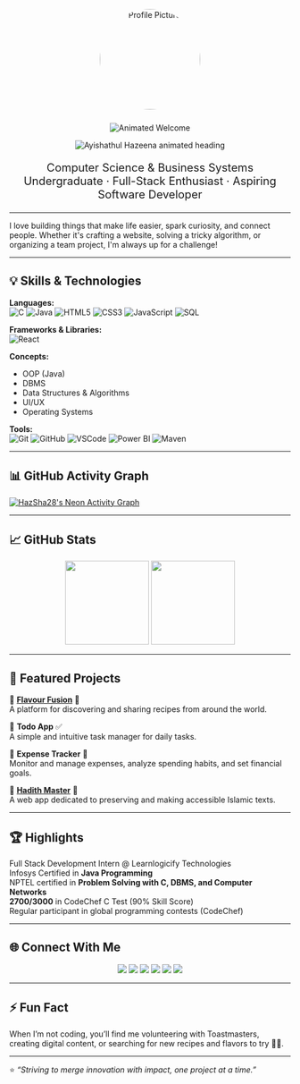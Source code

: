 <p align="center">
  <!-- Replace with your own image if desired -->
  <img src="https://avatars.githubusercontent.com/u/15198604?v=4" alt="Profile Picture" width="180" style="border-radius:50%;margin-bottom:10px;">
</p>

<p align="center">
  <img src="https://readme-typing-svg.demolab.com?font=Fira+Code&size=32&duration=1800&pause=800&color=36DEFF,FF36DE,DEFF36&center=true&vCenter=true&width=350&lines=Hi+there+%F0%9F%91%8B;Welcome+to+my+GitHub!" alt="Animated Welcome">
</p>

<p align="center">
  <img src="https://readme-typing-svg.demolab.com?font=Fira+Code&size=32&duration=2500&pause=1000&color=36DEFF,FF36DE,DEFF36&center=true&vCenter=true&width=500&lines=Ayishathul+Hazeena" alt="Ayishathul Hazeena animated heading">
</p>
<p align="center" style="font-size:20px;">
  Computer Science & Business Systems Undergraduate · Full-Stack Enthusiast · Aspiring Software Developer
</p>

---

I love building things that make life easier, spark curiosity, and connect people. Whether it's crafting a website, solving a tricky algorithm, or organizing a team project, I'm always up for a challenge!

---

## 💡 Skills & Technologies

**Languages:**  
![C](https://img.shields.io/badge/C-00599C?style=flat-square&logo=c&logoColor=white)
![Java](https://img.shields.io/badge/Java-007396?style=flat-square&logo=java&logoColor=white)
![HTML5](https://img.shields.io/badge/HTML5-E34F26?style=flat-square&logo=html5&logoColor=white)
![CSS3](https://img.shields.io/badge/CSS3-1572B6?style=flat-square&logo=css3&logoColor=white)
![JavaScript](https://img.shields.io/badge/JavaScript-F7DF1E?style=flat-square&logo=javascript&logoColor=black)
![SQL](https://img.shields.io/badge/SQL-4479A1?style=flat-square&logo=postgresql&logoColor=white)

**Frameworks & Libraries:**  
![React](https://img.shields.io/badge/React-20232A?style=flat-square&logo=react&logoColor=61DAFB)

**Concepts:**  
- OOP (Java)
- DBMS
- Data Structures & Algorithms
- UI/UX
- Operating Systems

**Tools:**  
![Git](https://img.shields.io/badge/Git-F05032?style=flat-square&logo=git&logoColor=white)
![GitHub](https://img.shields.io/badge/GitHub-181717?style=flat-square&logo=github&logoColor=white)
![VSCode](https://img.shields.io/badge/VS%20Code-007ACC?style=flat-square&logo=visual-studio-code&logoColor=white)
![Power BI](https://img.shields.io/badge/Power%20BI-F2C811?style=flat-square&logo=powerbi&logoColor=black)
![Maven](https://img.shields.io/badge/Maven-C71A36?style=flat-square&logo=apachemaven&logoColor=white)

---

## 📊 GitHub Activity Graph

[![HazSha28's Neon Activity Graph](https://github-readme-activity-graph.vercel.app/graph?username=HazSha28&bg_color=000000&color=39FF14&line=FF00FF&point=00FFFF&area=true&hide_border=true)](https://github.com/Ashutosh00710/github-readme-activity-graph)

---

## 📈 GitHub Stats

<p align="center">
  <img src="https://github-readme-stats.vercel.app/api?username=HazSha28&show_icons=true&theme=radical&hide_border=true" height="150px" />
  <img src="https://github-readme-stats.vercel.app/api/top-langs/?username=HazSha28&layout=compact&theme=radical&hide_border=true" height="150px" />
</p>

---

## 🌟 Featured Projects

🔹 [**Flavour Fusion**](https://hazsha28.github.io/Flavour-Fusion/) 🍲  
A platform for discovering and sharing recipes from around the world.

🔹 **Todo App** ✅  
A simple and intuitive task manager for daily tasks.

🔹 **Expense Tracker** 💸  
Monitor and manage expenses, analyze spending habits, and set financial goals.

🔹 [**Hadith Master**](https://hadith-master.vercel.app/) 📖  
A web app dedicated to preserving and making accessible Islamic texts.

---

## 🏆 Highlights

 Full Stack Development Intern @ Learnlogicify Technologies  
 Infosys Certified in **Java Programming**  
 NPTEL certified in **Problem Solving with C, DBMS, and Computer Networks**  
 **2700/3000** in CodeChef C Test (90% Skill Score)  
 Regular participant in global programming contests (CodeChef)

---

## 🌐 Connect With Me

<p align="center">
  <a href="https://www.linkedin.com/in/hazeena-shahul-hameed-b01838292"><img src="https://img.shields.io/badge/LinkedIn-blue?logo=linkedin&style=for-the-badge" /></a>
  <a href="https://github.com/HazSha28"><img src="https://img.shields.io/badge/GitHub-24292F?logo=github&style=for-the-badge" /></a>
  <a href="https://codolio.com/profile/Hazeena%20S"><img src="https://img.shields.io/badge/Codolio-1a1a1a?style=for-the-badge" /></a>
  <a href="https://leetcode.com/u/HAZEENA/"><img src="https://img.shields.io/badge/LeetCode-FFA116?logo=leetcode&logoColor=black&style=for-the-badge" /></a>
  <a href="https://www.codechef.com/users/kit27csbs11"><img src="https://img.shields.io/badge/CodeChef-5B4638?logo=codechef&logoColor=white&style=for-the-badge" /></a>
  <a href="https://www.geeksforgeeks.org/user/tohazzwgh/"><img src="https://img.shields.io/badge/GeeksforGeeks-0F9D58?logo=geeksforgeeks&logoColor=white&style=for-the-badge" /></a>
</p>

---

## ⚡ Fun Fact

When I’m not coding, you’ll find me volunteering with Toastmasters, creating digital content, or searching for new recipes and flavors to try 🍴✨.

---

⭐ *“Striving to merge innovation with impact, one project at a time.”*
